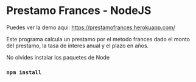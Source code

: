 # Prestamo Frances - NodeJS

Puedes ver la demo aqui: https://prestamofrances.herokuapp.com/

Este programa calcula un prestamo por el metodo frances dado el monto del prestamo, la tasa de interes anual y el plazo en años.

No olvides instalar los paquetes de Node

### `npm install`